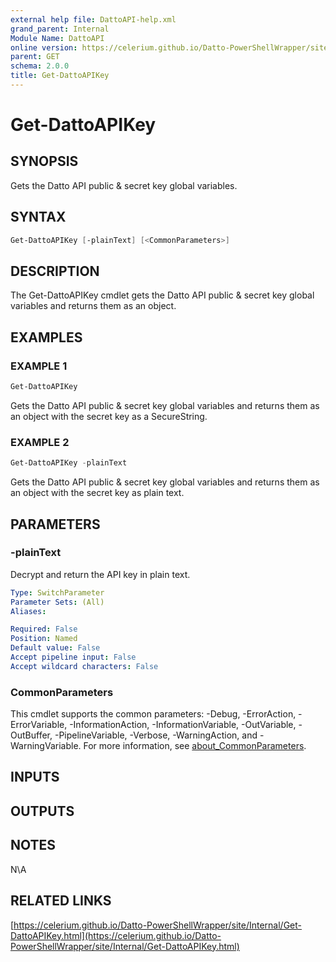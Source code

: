 ```yaml
---
external help file: DattoAPI-help.xml
grand_parent: Internal
Module Name: DattoAPI
online version: https://celerium.github.io/Datto-PowerShellWrapper/site/Internal/Get-DattoAPIKey.html
parent: GET
schema: 2.0.0
title: Get-DattoAPIKey
---
```


# Get-DattoAPIKey

## SYNOPSIS
Gets the Datto API public & secret key global variables.

## SYNTAX

```powershell
Get-DattoAPIKey [-plainText] [<CommonParameters>]
```

## DESCRIPTION
The Get-DattoAPIKey cmdlet gets the Datto API public & secret key
global variables and returns them as an object.

## EXAMPLES

### EXAMPLE 1
```powershell
Get-DattoAPIKey
```

Gets the Datto API public & secret key global variables and returns them as an object
with the secret key as a SecureString.

### EXAMPLE 2
```powershell
Get-DattoAPIKey -plainText
```

Gets the Datto API public & secret key global variables and returns them as an object
with the secret key as plain text.

## PARAMETERS

### -plainText
Decrypt and return the API key in plain text.

```yaml
Type: SwitchParameter
Parameter Sets: (All)
Aliases:

Required: False
Position: Named
Default value: False
Accept pipeline input: False
Accept wildcard characters: False
```

### CommonParameters
This cmdlet supports the common parameters: -Debug, -ErrorAction, -ErrorVariable, -InformationAction, -InformationVariable, -OutVariable, -OutBuffer, -PipelineVariable, -Verbose, -WarningAction, and -WarningVariable. For more information, see [about_CommonParameters](http://go.microsoft.com/fwlink/?LinkID=113216).

## INPUTS

## OUTPUTS

## NOTES
N\A

## RELATED LINKS

[https://celerium.github.io/Datto-PowerShellWrapper/site/Internal/Get-DattoAPIKey.html](https://celerium.github.io/Datto-PowerShellWrapper/site/Internal/Get-DattoAPIKey.html)

